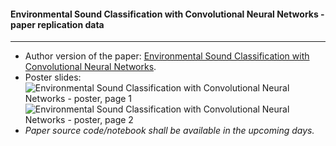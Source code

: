 #### Environmental Sound Classification with Convolutional Neural Networks - paper replication data

---

* Author version of the paper: [Environmental Sound Classification with Convolutional Neural Networks](https://github.com/karoldvl/paper-2015-esc-convnet/raw/master/Paper/ESC-CNN.pdf).
* Poster slides:
![Environmental Sound Classification with Convolutional Neural Networks - poster, page 1](https://github.com/karoldvl/paper-2015-esc-convnet/raw/master/Poster/MLSP2015-poster-page-1.gif)
![Environmental Sound Classification with Convolutional Neural Networks - poster, page 2](https://github.com/karoldvl/paper-2015-esc-convnet/raw/master/Poster/MLSP2015-poster-page-2.gif)
* *Paper source code/notebook shall be available in the upcoming days.*
